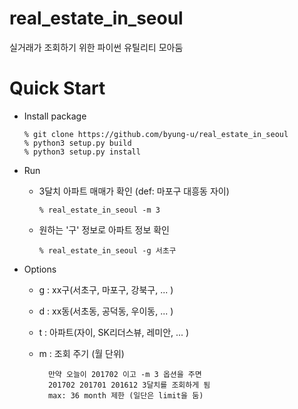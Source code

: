 # real_estate_in_seoul

실거래가 조회하기 위한 파이썬 유틸리티 모아둠

# Quick Start

- Install package

  ```
  % git clone https://github.com/byung-u/real_estate_in_seoul
  % python3 setup.py build
  % python3 setup.py install
  ```

- Run

  - 3달치 아파트 매매가 확인 (def: 마포구 대흥동 자이)

    `% real_estate_in_seoul -m 3`

  - 원하는 '구' 정보로 아파트 정보 확인

    `% real_estate_in_seoul -g 서초구`

- Options

  - g : xx구(서초구, 마포구, 강북구, ... )
  - d : xx동(서초동, 공덕동, 우이동, ... )
  - t : 아파트(자이, SK리더스뷰, 레미안, ... )
  - m : 조회 주기 (월 단위)

    ```
      만약 오늘이 201702 이고 -m 3 옵션을 주면
      201702 201701 201612 3달치를 조회하게 됨
      max: 36 month 제한 (일단은 limit을 둠)
    ```
